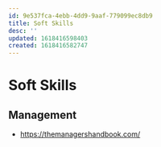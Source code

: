 ```yaml
---
id: 9e537fca-4ebb-4dd9-9aaf-779099ec8db9
title: Soft Skills
desc: ''
updated: 1618416598403
created: 1618416582747
---
```


# Soft Skills

## Management
- https://themanagershandbook.com/
